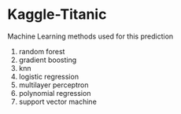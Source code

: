 # Kaggle-Titanic
Machine Learning methods used for this prediction
1) random forest
2) gradient boosting
3) knn
4) logistic regression
5) multilayer perceptron
6) polynomial regression
7) support vector machine
